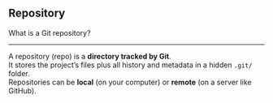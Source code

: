 ## Repository

What is a Git repository?

---

A repository (repo) is a **directory tracked by Git**.  
It stores the project’s files plus all history and metadata in a hidden `.git/` folder.  
Repositories can be **local** (on your computer) or **remote** (on a server like GitHub).

